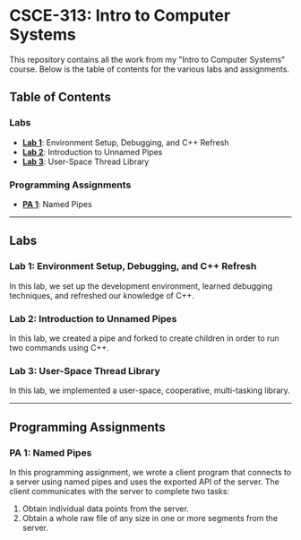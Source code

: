 # CSCE-313: Intro to Computer Systems

This repository contains all the work from my "Intro to Computer Systems" course. Below is the table of contents for the various labs and assignments.

## Table of Contents

### Labs

- [**Lab 1**](https://github.com/tsmith422/CSCE-313/tree/main/Lab1): Environment Setup, Debugging, and C++ Refresh
- [**Lab 2**](https://github.com/tsmith422/CSCE-313/tree/main/Lab2): Introduction to Unnamed Pipes
- [**Lab 3**](https://github.com/tsmith422/CSCE-313/tree/main/Lab3): User-Space Thread Library

### Programming Assignments

- [**PA 1**](https://github.com/tsmith422/CSCE-313/tree/main/PA1): Named Pipes

---

## Labs

### Lab 1: Environment Setup, Debugging, and C++ Refresh
In this lab, we set up the development environment, learned debugging techniques, and refreshed our knowledge of C++.

### Lab 2: Introduction to Unnamed Pipes
In this lab, we created a pipe and forked to create children in order to run two commands using C++.

### Lab 3: User-Space Thread Library
In this lab, we implemented a user-space, cooperative, multi-tasking library.

---

## Programming Assignments

### PA 1: Named Pipes
In this programming assignment, we wrote a client program that connects to a server using named pipes and uses the exported API of the server.
The client communicates with the server to complete two tasks:
1. Obtain individual data points from the server.
2. Obtain a whole raw file of any size in one or more segments
from the server.
